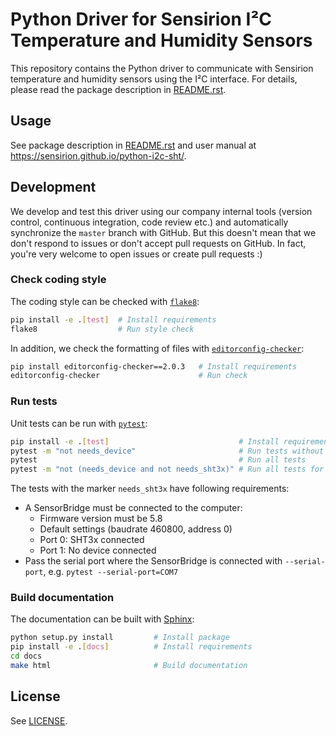 # Python Driver for Sensirion I²C Temperature and Humidity Sensors

This repository contains the Python driver to communicate with Sensirion
temperature and humidity sensors using the I²C interface. For details, please
read the package description in [README.rst](README.rst).


## Usage

See package description in [README.rst](README.rst) and user manual at
https://sensirion.github.io/python-i2c-sht/.

## Development

We develop and test this driver using our company internal tools (version
control, continuous integration, code review etc.) and automatically
synchronize the `master` branch with GitHub. But this doesn't mean that we
don't respond to issues or don't accept pull requests on GitHub. In fact,
you're very welcome to open issues or create pull requests :)

### Check coding style

The coding style can be checked with [`flake8`](http://flake8.pycqa.org/):

```bash
pip install -e .[test]  # Install requirements
flake8                  # Run style check
```

In addition, we check the formatting of files with
[`editorconfig-checker`](https://editorconfig-checker.github.io/):

```bash
pip install editorconfig-checker==2.0.3   # Install requirements
editorconfig-checker                      # Run check
```

### Run tests

Unit tests can be run with [`pytest`](https://pytest.org/):

```bash
pip install -e .[test]                             # Install requirements
pytest -m "not needs_device"                       # Run tests without hardware
pytest                                             # Run all tests
pytest -m "not (needs_device and not needs_sht3x)" # Run all tests for sht3x
```

The tests with the marker `needs_sht3x` have following requirements:

- A SensorBridge must be connected to the computer:
  - Firmware version must be 5.8
  - Default settings (baudrate 460800, address 0)
  - Port 0: SHT3x connected
  - Port 1: No device connected
- Pass the serial port where the SensorBridge is connected with `--serial-port`,
  e.g. `pytest --serial-port=COM7`


### Build documentation

The documentation can be built with [Sphinx](http://www.sphinx-doc.org/):

```bash
python setup.py install         # Install package
pip install -e .[docs]          # Install requirements
cd docs
make html                       # Build documentation
```


## License

See [LICENSE](LICENSE).
